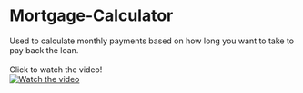 # Mortgage-Calculator
Used to calculate monthly payments based on how long you want to take to pay back the loan. <br/>
</br>
Click to watch the video!
</br>
[![Watch the video](https://i.gyazo.com/661243aef2948fb0805f5d2adcea15a0.png)](https://streamable.com/82lto)
<br/>
